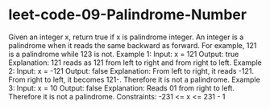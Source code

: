 # leet-code-09-Palindrome-Number
Given an integer x, return true if x is palindrome integer.  An integer is a palindrome when it reads the same backward as forward.  For example, 121 is a palindrome while 123 is not.    Example 1:  Input: x = 121 Output: true Explanation: 121 reads as 121 from left to right and from right to left. Example 2:  Input: x = -121 Output: false Explanation: From left to right, it reads -121. From right to left, it becomes 121-. Therefore it is not a palindrome. Example 3:  Input: x = 10 Output: false Explanation: Reads 01 from right to left. Therefore it is not a palindrome.    Constraints:  -231 &lt;= x &lt;= 231 - 1
